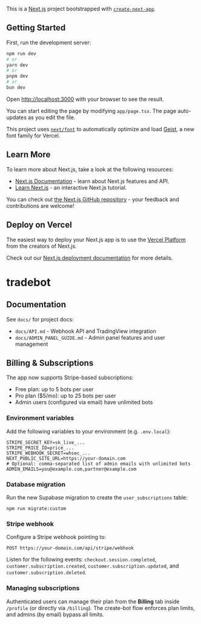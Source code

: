 This is a [Next.js](https://nextjs.org) project bootstrapped with [`create-next-app`](https://nextjs.org/docs/app/api-reference/cli/create-next-app).

## Getting Started

First, run the development server:

```bash
npm run dev
# or
yarn dev
# or
pnpm dev
# or
bun dev
```

Open [http://localhost:3000](http://localhost:3000) with your browser to see the result.

You can start editing the page by modifying `app/page.tsx`. The page auto-updates as you edit the file.

This project uses [`next/font`](https://nextjs.org/docs/app/building-your-application/optimizing/fonts) to automatically optimize and load [Geist](https://vercel.com/font), a new font family for Vercel.

## Learn More

To learn more about Next.js, take a look at the following resources:

- [Next.js Documentation](https://nextjs.org/docs) - learn about Next.js features and API.
- [Learn Next.js](https://nextjs.org/learn) - an interactive Next.js tutorial.

You can check out [the Next.js GitHub repository](https://github.com/vercel/next.js) - your feedback and contributions are welcome!

## Deploy on Vercel

The easiest way to deploy your Next.js app is to use the [Vercel Platform](https://vercel.com/new?utm_medium=default-template&filter=next.js&utm_source=create-next-app&utm_campaign=create-next-app-readme) from the creators of Next.js.

Check out our [Next.js deployment documentation](https://nextjs.org/docs/app/building-your-application/deploying) for more details.
# tradebot

## Documentation

See `docs/` for project docs:
- `docs/API.md` - Webhook API and TradingView integration
- `docs/ADMIN_PANEL_GUIDE.md` - Admin panel features and user management

## Billing & Subscriptions

The app now supports Stripe-based subscriptions:

- Free plan: up to 5 bots per user
- Pro plan ($5/mo): up to 25 bots per user
- Admin users (configured via email) have unlimited bots

### Environment variables

Add the following variables to your environment (e.g. `.env.local`):

```
STRIPE_SECRET_KEY=sk_live_...
STRIPE_PRICE_ID=price_...
STRIPE_WEBHOOK_SECRET=whsec_...
NEXT_PUBLIC_SITE_URL=https://your-domain.com
# Optional: comma-separated list of admin emails with unlimited bots
ADMIN_EMAILS=you@example.com,partner@example.com
```

### Database migration

Run the new Supabase migration to create the `user_subscriptions` table:

```
npm run migrate:custom
```

### Stripe webhook

Configure a Stripe webhook pointing to:

```
POST https://your-domain.com/api/stripe/webhook
```

Listen for the following events: `checkout.session.completed`, `customer.subscription.created`, `customer.subscription.updated`, and `customer.subscription.deleted`.

### Managing subscriptions

Authenticated users can manage their plan from the **Billing** tab inside `/profile` (or directly via `/billing`). The create-bot flow enforces plan limits, and admins (by email) bypass all limits.
